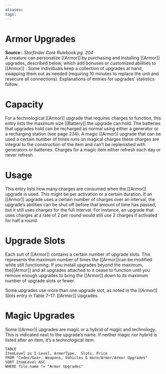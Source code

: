 ```yaml
---
aliases: 
tags: 
---
```


# Armor Upgrades

**Source**:: _Starfinder Core Rulebook pg. 204_  
A creature can personalize [[Armor]] by purchasing and installing [[Armor]] upgrades, described below, which add bonuses or customized abilities to [[Armor]] . Some individuals keep a collection of upgrades at hand, swapping them out as needed (requiring 10 minutes to replace the unit and resecure all connections). Explanations of entries for upgrades’ statistics follow.  

# Capacity

For a technological [[Armor]] upgrade that requires charges to function, this entry lists the maximum size [[Battery]] the upgrade can hold. The batteries that upgrades hold can be recharged as normal using either a generator or a recharging station (see page 234). A magic [[Armor]] upgrade that can be used a certain number of times runs on magical charges these charges are integral to the construction of the item and can’t be replenished with generators or batteries. Charges for a magic item either refresh each day or never refresh.  

# Usage

This entry lists how many charges are consumed when the [[Armor]] upgrade is used. This might be per activation or a certain duration. If an [[Armor]] upgrade uses a certain number of charges over an interval, the upgrade’s abilities can be shut off before that amount of time has passed, but it still uses charges for the full interval. For instance, an upgrade that uses charges at a rate of 2 per round would still use 2 charges if activated for half a round.  

# Upgrade Slots

Each suit of [[Armor]] contains a certain number of upgrade slots. This represents the maximum number of times the [[Armor]]can be modified while still functioning. If you install upgrades beyond the maximum, the[[Armor]] and all upgrades attached to it cease to function until you remove enough upgrades to bring the [[Armor]] down to its maximum number of upgrade slots or fewer.  
  
Some upgrades use more than one upgrade slot, as noted in the [[Armor]] Slots entry in Table 7–17: [[Armor]] Upgrades.  

# Magic Upgrades

Some [[Armor]] upgrades are magic or a hybrid of magic and technology. This is indicated next to the upgrade’s name. If neither magic nor hybrid is listed after an item, it’s a technological item.

``` dataview
TABLE
ItemLevel as I-Level, ArmorType,  Slots, Price
FROM "Codex/Gear, Weapons, Vehicles & more/Armor/Armor Upgrades"
SORT ItemLevel ASC
WHERE file.name != "Armor Upgrades"
```

